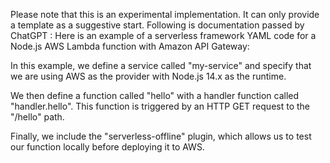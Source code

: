 
Please note that this is an experimental implementation. It can only provide a template as a suggestive start.
Following is documentation passed by ChatGPT : 
Here is an example of a serverless framework YAML code for a Node.js AWS Lambda function with Amazon API Gateway:



In this example, we define a service called "my-service" and specify that we are using AWS as the provider with Node.js 14.x as the runtime.

We then define a function called "hello" with a handler function called "handler.hello". This function is triggered by an HTTP GET request to the "/hello" path.

Finally, we include the "serverless-offline" plugin, which allows us to test our function locally before deploying it to AWS.